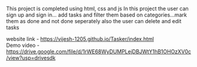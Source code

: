 This project is completed using html, css and js
In this project the user can sign up and sign in... add tasks and filter them based on categories...mark them as done and not done seperately also the user can delete and edit tasks

website link - https://vijesh-1205.github.io/Tasker/index.html <br>
Demo video - https://drive.google.com/file/d/1rWE68WyDUMPLejDBJWtY1hB1OHOzXV0c/view?usp=drivesdk
